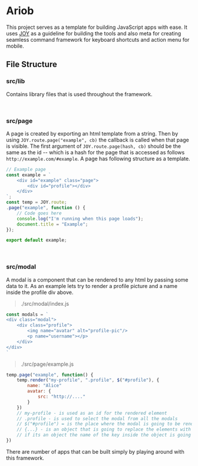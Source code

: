 # Ariob

This project serves as a template for building JavaScript apps with ease. It uses [JOY](https://github.com/eraeco/joy) as a guideline for building the tools and also meta for creating seamless command framework for keyboard shortcuts and action menu for mobile.

## File Structure

### src/lib

Contains library files that is used throughout the framework.

<br/>

### src/page

A page is created by exporting an html template from a string. Then by using `JOY.route.page("example", cb)` the callback is called when that page is visible. The first argument of `JOY.route.page(hash, cb)` should be the same as the id -- which is a hash for the page that is accessed as follows `http://example.com/#example`. A page has following structure as a template.

```JavaScript
// Example page
const example = `
    <div id="example" class="page">
        <div id="profile"></div>
    </div>
`;
const temp = JOY.route;
.page("example", function () {
    // Code goes here
    console.log("I'm running when this page loads");
    document.title = "Example";
});

export default example;
```

<br/>

### src/modal

A modal is a component that can be rendered to any html by passing some data to it. As an example lets try to render a profile picture and a name inside the profile div above.

> ./src/modal/index.js

```JavaScript
const modals = `
<div class="modal">
    <div class="profile">
        <img name="avatar" alt="profile-pic"/>
        <p name="username"></p>
    </div>
</div>
`
```

> ./src/page/example.js

```JavaScript
temp.page("example", function() {
    temp.render("my-profile", ".profile", $("#profile"), {
        name: "Alice"
        avatar: {
            src: "http://...."
        }
    })
    // my-profile - is used as an id for the rendered element
    // .profile - is used to select the modal from all the modals
    // $("#profile") = is the place where the modal is going to be rendered to
    // {...} - is an object that is going to replace the elements with the name attribute
    // if its an object the name of the key inside the object is going to be attribute for the element
})
```

There are number of apps that can be built simply by playing around with this framework.
